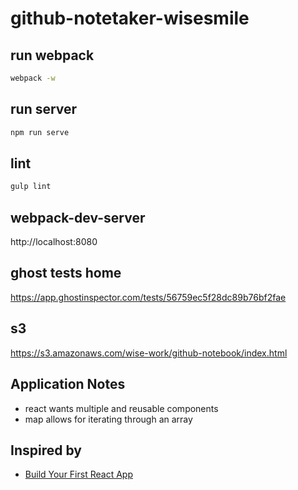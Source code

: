 # github-notetaker-wisesmile

## run webpack
```bash
webpack -w
```

## run server
```bash
npm run serve
```

## lint
```bash
gulp lint
```

## webpack-dev-server
http://localhost:8080

## ghost tests home
https://app.ghostinspector.com/tests/56759ec5f28dc89b76bf2fae

## s3
https://s3.amazonaws.com/wise-work/github-notebook/index.html

## Application Notes
- react wants multiple and reusable components
- map allows for iterating through an array

## Inspired by
- [Build Your First React App](https://egghead.io/series/build-your-first-react-js-application)
